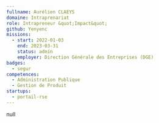 ```yaml
---
fullname: Aurélien CLAEYS
domaine: Intraprenariat
role: Intrapreneur &quot;Impact&quot;
github: Yenyenc
missions:
  - start: 2022-01-03
    end: 2023-03-31
    status: admin
    employer: Direction Générale des Entreprises (DGE)
badges:
  - segur
competences:
  - Administration Publique
  - Gestion de Produit
startups:
  - portail-rse
---
```


null
